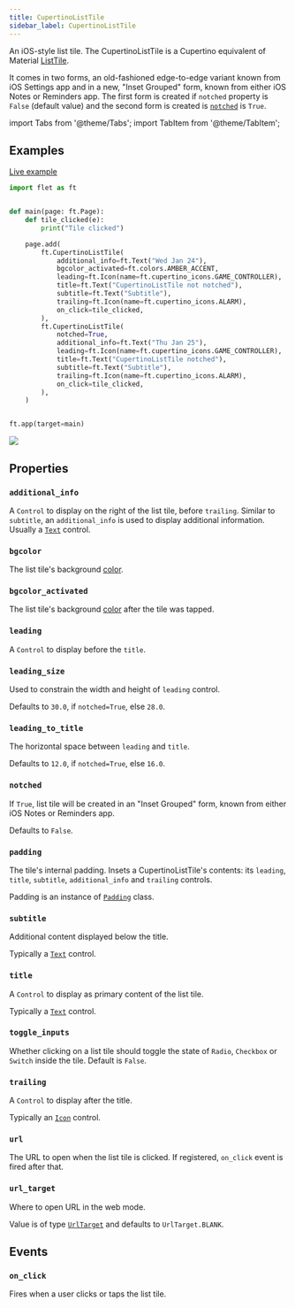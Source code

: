 ```yaml
---
title: CupertinoListTile
sidebar_label: CupertinoListTile
---
```


An iOS-style list tile. The CupertinoListTile is a Cupertino equivalent of Material [ListTile](/docs/controls/listtile).

It comes in two forms, an old-fashioned edge-to-edge variant known from iOS Settings app and in a new, "Inset Grouped" form, known from either iOS Notes or Reminders app. The first form is created if `notched` property is `False` (default value) and the second form is created is [`notched`](/docs/controls/cupertinolisttile#notched) is `True`.

import Tabs from '@theme/Tabs';
import TabItem from '@theme/TabItem';

## Examples

[Live example](https://flet-controls-gallery.fly.dev/layout/cupertinolisttile)

<Tabs groupId="language">
  <TabItem value="python" label="Python" default>

```python
import flet as ft


def main(page: ft.Page):
    def tile_clicked(e):
        print("Tile clicked")

    page.add(
        ft.CupertinoListTile(
            additional_info=ft.Text("Wed Jan 24"),
            bgcolor_activated=ft.colors.AMBER_ACCENT,
            leading=ft.Icon(name=ft.cupertino_icons.GAME_CONTROLLER),
            title=ft.Text("CupertinoListTile not notched"),
            subtitle=ft.Text("Subtitle"),
            trailing=ft.Icon(name=ft.cupertino_icons.ALARM),
            on_click=tile_clicked,
        ),
        ft.CupertinoListTile(
            notched=True,
            additional_info=ft.Text("Thu Jan 25"),
            leading=ft.Icon(name=ft.cupertino_icons.GAME_CONTROLLER),
            title=ft.Text("CupertinoListTile notched"),
            subtitle=ft.Text("Subtitle"),
            trailing=ft.Icon(name=ft.cupertino_icons.ALARM),
            on_click=tile_clicked,
        ),
    )


ft.app(target=main)
```
  </TabItem>
</Tabs>

<img src="/img/docs/controls/cupertinolisttile/cupertinolisttile-example.png" className="screenshot-70"/>

## Properties

### `additional_info`

A `Control` to display on the right of the list tile, before `trailing`. Similar to `subtitle`, an `additional_info` is
used to display additional information. Usually a [`Text`](/docs/controls/text) control.

### `bgcolor`

The list tile's background [color](/docs/reference/colors).

### `bgcolor_activated`

The list tile's background [color](/docs/reference/colors) after the tile was tapped.

### `leading`

A `Control` to display before the `title`.

### `leading_size`

Used to constrain the width and height of `leading` control.

Defaults to `30.0`, if `notched=True`, else `28.0`.

### `leading_to_title`

The horizontal space between `leading` and `title`.

Defaults to `12.0`, if `notched=True`, else `16.0`.

### `notched`

If `True`, list tile will be created in an "Inset Grouped" form, known from either iOS Notes or Reminders app.

Defaults to `False`.

### `padding`

The tile's internal padding. Insets a CupertinoListTile's contents: its `leading`, `title`, `subtitle`, `additional_info` and `trailing` controls.

Padding is an instance of [`Padding`](/docs/reference/types/padding) class.

### `subtitle`

Additional content displayed below the title.

Typically a [`Text`](/docs/controls/text) control.

### `title`

A `Control` to display as primary content of the list tile.

Typically a [`Text`](/docs/controls/text) control.

### `toggle_inputs`

Whether clicking on a list tile should toggle the state of `Radio`, `Checkbox` or `Switch` inside the tile. Default is `False`.

### `trailing`

A `Control` to display after the title.

Typically an [`Icon`](/docs/controls/icon) control.

### `url`

The URL to open when the list tile is clicked. If registered, `on_click` event is fired after that.

### `url_target`

Where to open URL in the web mode.

Value is of type [`UrlTarget`](/docs/reference/types/urltarget) and defaults to `UrlTarget.BLANK`.

## Events

### `on_click`

Fires when a user clicks or taps the list tile.
